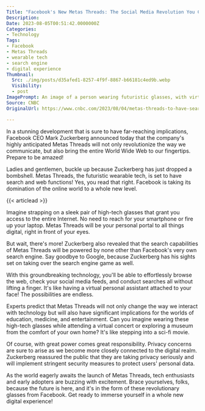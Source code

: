 ```yaml
---
Title: "Facebook's New Metas Threads: The Social Media Revolution You Can Wear!"
Description: 
Date: 2023-08-05T00:51:42.0000000Z
Categories:
- Technology
Tags:
- Facebook
- Metas Threads
- wearable tech
- search engine
- digital experience
Thumbnail:
  Src: ./img/posts/d35afed1-8257-4f9f-8867-b66181c4ed9b.webp
  Visibility:
  - post
ImagePrompt: An image of a person wearing futuristic glasses, with virtual elements projected in front of their eyes, representing the Metas Threads revolution.
Source: CNBC
OriginalUrl: https://www.cnbc.com/2023/08/04/metas-threads-to-have-search-and-web-functions-zuckerberg-says-.html

---
```

In a stunning development that is sure to have far-reaching implications, Facebook CEO Mark Zuckerberg announced today that the company's highly anticipated Metas Threads will not only revolutionize the way we communicate, but also bring the entire World Wide Web to our fingertips. Prepare to be amazed!

Ladies and gentlemen, buckle up because Zuckerberg has just dropped a bombshell. Metas Threads, the futuristic wearable tech, is set to have search and web functions! Yes, you read that right. Facebook is taking its domination of the online world to a whole new level.

{{< articlead >}}

Imagine strapping on a sleek pair of high-tech glasses that grant you access to the entire Internet. No need to reach for your smartphone or fire up your laptop. Metas Threads will be your personal portal to all things digital, right in front of your eyes.

But wait, there's more! Zuckerberg also revealed that the search capabilities of Metas Threads will be powered by none other than Facebook's very own search engine. Say goodbye to Google, because Zuckerberg has his sights set on taking over the search engine game as well.

With this groundbreaking technology, you'll be able to effortlessly browse the web, check your social media feeds, and conduct searches all without lifting a finger. It's like having a virtual personal assistant attached to your face! The possibilities are endless.

Experts predict that Metas Threads will not only change the way we interact with technology but will also have significant implications for the worlds of education, medicine, and entertainment. Can you imagine wearing these high-tech glasses while attending a virtual concert or exploring a museum from the comfort of your own home? It's like stepping into a sci-fi movie.

Of course, with great power comes great responsibility. Privacy concerns are sure to arise as we become more closely connected to the digital realm. Zuckerberg reassured the public that they are taking privacy seriously and will implement stringent security measures to protect users' personal data.

As the world eagerly awaits the launch of Metas Threads, tech enthusiasts and early adopters are buzzing with excitement. Brace yourselves, folks, because the future is here, and it's in the form of these revolutionary glasses from Facebook. Get ready to immerse yourself in a whole new digital experience!
